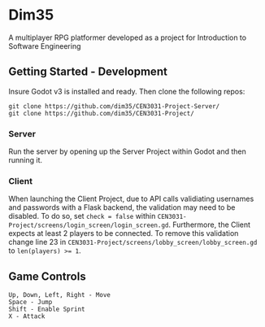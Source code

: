 # Dim35
A multiplayer RPG platformer developed as a project for Introduction to Software Engineering

## Getting Started - Development
Insure Godot v3 is installed and ready. Then clone the following repos:
```
git clone https://github.com/dim35/CEN3031-Project-Server/
git clone https://github.com/dim35/CEN3031-Project/
```
### Server
Run the server by opening up the Server Project within Godot and then running it.

### Client
When launching the Client Project, due to API calls validiating usernames and passwords with a Flask backend, the validation may need to be disabled. To do so, set `check = false` within `CEN3031-Project/screens/login_screen/login_screen.gd`. Furthermore, the Client expects at least 2 players to be connected. To remove this validation change line 23 in `CEN3031-Project/screens/lobby_screen/lobby_screen.gd` to `len(players) >= 1`.

## Game Controls
```
Up, Down, Left, Right - Move
Space - Jump
Shift - Enable Sprint
X - Attack
```

